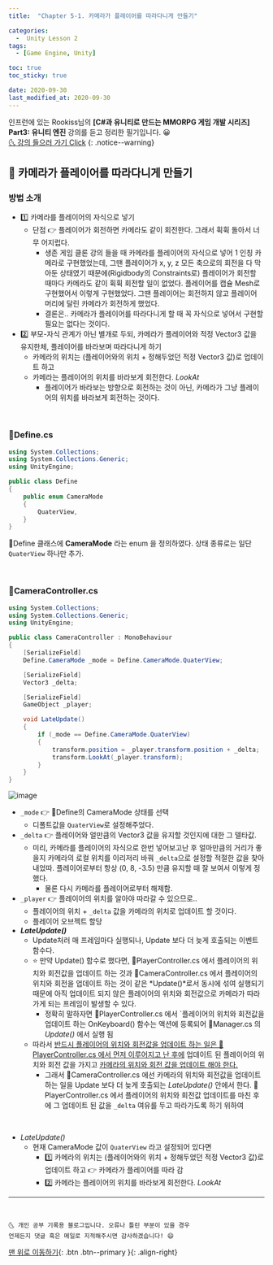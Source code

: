 ```yaml
---
title:  "Chapter 5-1. 카메라가 플레이어를 따라다니게 만들기" 

categories:
  -  Unity Lesson 2
tags:
  - [Game Engine, Unity]

toc: true
toc_sticky: true

date: 2020-09-30
last_modified_at: 2020-09-30
---
```


인프런에 있는 Rookiss님의 **[C#과 유니티로 만드는 MMORPG 게임 개발 시리즈] Part3: 유니티 엔진** 강의를 듣고 정리한 필기입니다. 😀  
[🌜 강의 들으러 가기 Click](https://www.inflearn.com/course/MMORPG-유니티)
{: .notice--warning}

## 🚖 카메라가 플레이어를 따라다니게 만들기

### 방법 소개

- 1️⃣ 카메라를 플레이어의 자식으로 넣기
  - 단점 👉 플레이어가 회전하면 카메라도 같이 회전한다. 그래서 휙휙 돌아서 너무 어지럽다.
    - 생존 게임 클론 강의 들을 때 카메라를 플레이어의 자식으로 넣어 1 인칭 카메라로 구현했었는데, 그땐 플레이어가 x, y, z 모든 축으로의 회전을 다 막아둔 상태였기 때문에(Rigidbody의 Constraints로) 플레이어가 회전할 때마다 카메라도 같이 휙휙 회전할 일이 없었다. 플레이어를 캡슐 Mesh로 구현했어서 이렇게 구현했었다. 그땐 플레이어는 회전하지 않고 플레이어 머리에 달린 카메라가 회전하게 했었다. 
    - 결론은.. 카메라가 플레이어를 따라다니게 할 때 꼭 자식으로 넣어서 구현할 필요는 없다는 것이다.
- 2️⃣ 부모-자식 관계가 아닌 별개로 두되, 카메라가 플레이어와 적정 Vector3 값을 유지한체, 플레이어를 바라보며 따라다니게 하기
  - 카메라의 위치는 (플레이어와의 위치 + 정해두었던 적정 Vector3 값)로 업데이트 하고
  - 카메라는 플레이어의 위치를 바라보게 회전한다. *LookAt*
    - 플레이어가 바라보는 방향으로 회전하는 것이 아닌, 카메라가 그냥 플레이어의 위치를 바라보게 회전하는 것이다.

<br>

### 📜Define.cs

```c#
using System.Collections;
using System.Collections.Generic;
using UnityEngine;

public class Define 
{
    public enum CameraMode
    {
        QuaterView,
    }
}

```

📜Define 클래스에 **CameraMode** 라는 enum 을 정의하였다. 상태 종류로는 일단 `QuaterView` 하나만 추가.

<br>

### 📜CameraController.cs

```c#
using System.Collections;
using System.Collections.Generic;
using UnityEngine;

public class CameraController : MonoBehaviour
{
    [SerializeField]
    Define.CameraMode _mode = Define.CameraMode.QuaterView;

    [SerializeField]
    Vector3 _delta;

    [SerializeField]
    GameObject _player;

    void LateUpdate()
    {
        if (_mode == Define.CameraMode.QuaterView)
        {
            transform.position = _player.transform.position + _delta;
            transform.LookAt(_player.transform);
        }
    }
}
```

![image](https://user-images.githubusercontent.com/42318591/94674503-3c135180-0353-11eb-8db8-5c2b77552c27.png)

- `_mode` 👉 📜Define의 CameraMode 상태를 선택 
  - 디폴트값을 `QuaterView`로 설정해주었다.
- `_delta` 👉 플레이어와 얼만큼의 Vector3 값을 유지할 것인지에 대한 그 델타값. 
  - 미리, 카메라를 플레이어의 자식으로 한번 넣어보고난 후 얼마만큼의 거리가 좋을지 카메라의 로컬 위치를 이리저리 바꿔 `_delta`으로 설정할 적절한 값을 찾아내었따. 플레이어로부터 항상 (0, 8, -3.5) 만큼 유지할 때 잘 보여서 이렇게 정했다.
    - 물론 다시 카메라를 플레이어로부터 해제함.
- `_player` 👉 플레이어의 위치를 알아야 따라갈 수 있으므로..
  - 플레이어의 위치 + `_delta` 값을 카메라의 위치로 업데이트 할 것이다.
  - 플레이어 오브젝트 할당
- ***LateUpdate()*** 
  - Update처러 매 프레임마다 실행되나, Update 보다 더 늦게 호출되는 이벤트 함수다.
  - ⭐ 만약 Update() 함수로 했다면, 📜PlayerController.cs 에서  플레이어의 위치와 회전값을 업데이트 하는 것과 📜CameraController.cs 에서 플레이어의 위치와 회전을 업데이트 하는 것이 같은 *Update()*로서 동시에 섞여 실행되기 때문에 아직 업데이트 되지 않은 플레이어의 위치와 회전값으로 카메라가 따라가게 되는 프레임이 발생할 수 있다.
    - 정확히 말하자면 📜PlayerController.cs 에서 `플레이어의 위치와 회전값을 업데이트 하는 OnKeyboard() 함수는 액션에 등록되어 📜Manager.cs 의 *Update()* 에서 실행 됨
  - 따라서 <u>반드시 플레이어의 위치와 회전값을 업데이트 하는 일은 📜PlayerController.cs 에서 먼저 이루어지고 난 후에</u> 업데이트 된 플레이어의 위치와 회전 값을 가지고 <u>카메라의 위치와 회전 값을 업데이트 해야 한다.</u>
    - 그래서 📜CameraController.cs 에선 카메라의 위치와 회전값을 업데이트 하는 일을 Update 보다 더 늦게 호출되는 *LateUpdate()* 안에서 한다. 📜PlayerController.cs 에서 플레이어의 위치와 회전값 업데이트를 마친 후에 그 업데이트 된 값을 `_delta` 여유를 두고 따라가도록 하기 위하여 

<br>

- *LateUpdate()*
  - 현재 CameraMode 값이 `QuaterView` 라고 설정되어 있다면
    - 1️⃣ 카메라의 위치는 (플레이어와의 위치 + 정해두었던 적정 Vector3 값)로 업데이트 하고 👉 카메라가 플레이어를 따라 감
    - 2️⃣ 카메라는 플레이어의 위치를 바라보게 회전한다. *LookAt*


***
<br>

    🌜 개인 공부 기록용 블로그입니다. 오류나 틀린 부분이 있을 경우 
    언제든지 댓글 혹은 메일로 지적해주시면 감사하겠습니다! 😄

[맨 위로 이동하기](#){: .btn .btn--primary }{: .align-right}